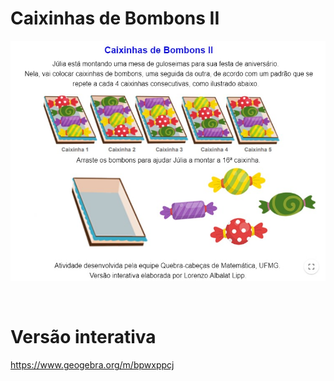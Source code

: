 # Caixinhas de Bombons II

![](preview.jpg)

<br>

# Versão interativa

https://www.geogebra.org/m/bpwxppcj